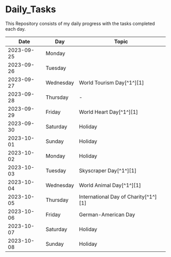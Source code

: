 # Daily_Tasks

This Repository consists of my daily progress with the tasks completed each day.

| **Date**       | **Day** | **Topic** |
|------------|---------|-----------|
| 2023-09-25 | Monday  |  |
| 2023-09-26 | Tuesday | |
| 2023-09-27 | Wednesday | World Tourism Day[^1^][1] |
| 2023-09-28 | Thursday | - |
| 2023-09-29 | Friday | World Heart Day[^1^][1] |
| 2023-09-30 | Saturday | Holiday |
| 2023-10-01 | Sunday |Holiday |
| 2023-10-02 | Monday | Holiday |
| 2023-10-03 | Tuesday | Skyscraper Day[^1^][1] |
| 2023-10-04 | Wednesday | World Animal Day[^1^][1] |
| 2023-10-05 | Thursday | International Day of Charity[^1^][1] |
| 2023-10-06 | Friday | German-American Day |
| 2023-10-07 | Saturday | Holiday |
| 2023-10-08 | Sunday   | Holiday |
